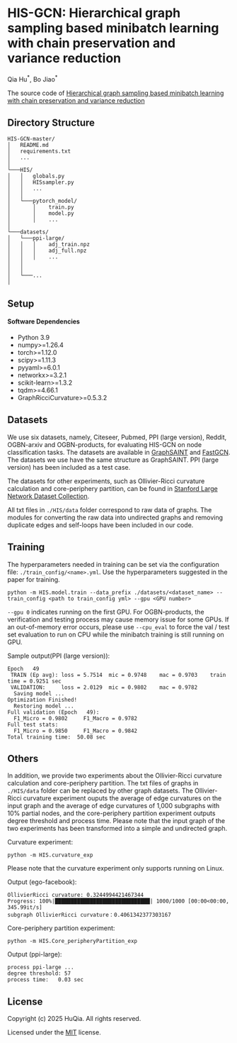 # HIS-GCN: Hierarchical graph sampling based minibatch learning with chain preservation and variance reduction

Qia Hu<sup>\*</sup>, Bo Jiao<sup>\*</sup>

The source code of [Hierarchical graph sampling based minibatch learning with chain preservation and variance reduction](https://doi.org/10.48550/arXiv.2503.00860)

## Directory Structure

```
HIS-GCN-master/
│   README.md
│   requirements.txt
│   ...
│
└───HIS/
│   │   globals.py
│   │   HISsampler.py
│   │   ...
│   │
│   └───pytorch_model/
│       │    train.py
│       │    model.py
│       │    ...
│
└───datasets/
│   └───ppi-large/
│   │   │    adj_train.npz
│   │   │    adj_full.npz
│   │   │    ...
│   │	
│   │
│   └───...
│
```

## Setup

#### Software Dependencies

- Python 3.9
- numpy>=1.26.4
- torch>=1.12.0
- scipy>=1.11.3
- pyyaml>=6.0.1
- networkx>=3.2.1
- scikit-learn>=1.3.2
- tqdm>=4.66.1
- GraphRicciCurvature>=0.5.3.2

## Datasets

We use six datasets, namely, Citeseer, Pubmed, PPI (large version), Reddit, OGBN-arxiv and OGBN-products, for evaluating HIS-GCN on node classification tasks. The datasets are available in [GraphSAINT](https://github.com/GraphSAINT/GraphSAINT) and [FastGCN](https://github.com/matenure/FastGCN). The datasets we use have the same structure as GraphSAINT.  PPI (large version) has been included as a test case.

The datasets for other experiments, such as Ollivier-Ricci curvature calculation and core-periphery partition, can be found in [Stanford Large Network Dataset Collection](https://snap.stanford.edu/data/).

All txt files in `./HIS/data` folder correspond to raw data of graphs. The modules for converting the raw data into undirected graphs and removing duplicate edges and self-loops have been included in our code.

## Training

The hyperparameters needed in training can be set via the configuration file: `./train_config/<name>.yml`. Use the hyperparameters suggested in the paper for training.


```
python -m HIS.model.train --data_prefix ./datasets/<dataset_name> --train_config <path to train_config yml> --gpu <GPU number>
```

 `--gpu 0` indicates running on the first GPU. For OGBN-products, the verification and testing process may cause memory issue for some GPUs. If an out-of-memory error occurs, please use `--cpu_eval` to force the val / test set evaluation to run on CPU while the minibatch training is still running on GPU.

Sample output(PPI (large version)):

```
Epoch   49
 TRAIN (Ep avg): loss = 5.7514  mic = 0.9748    mac = 0.9703    train time = 0.9251 sec
 VALIDATION:     loss = 2.0129  mic = 0.9802    mac = 0.9782
  Saving model ...
Optimization Finished!
  Restoring model ...
Full validation (Epoch   49):
  F1_Micro = 0.9802     F1_Macro = 0.9782
Full test stats:
  F1_Micro = 0.9850     F1_Macro = 0.9842
Total training time:  50.08 sec
```

## Others

In addition, we provide two experiments about the Ollivier-Ricci curvature calculation and core-periphery partition. The txt files of graphs in `./HIS/data` folder can be replaced by other graph datasets. The Ollivier-Ricci curvature experiment ouputs the average of edge curvatures on the input graph and the average of edge curvatures of 1,000 subgraphs with 10% partial nodes, and the core-periphery partition experiment outputs degree threshold and process time. Please note that the input graph of the two experiments has been transformed into a simple and undirected graph.

Curvature experiment:

```
python -m HIS.curvature_exp
```

Please note that the curvature experiment only supports running on Linux.

Output (ego-facebook):

```
OllivierRicci curvature: 0.3244994421467344
Progress: 100%|██████████████████████████████| 1000/1000 [00:00<00:00, 345.99it/s]
subgraph OllivierRicci curvature：0.4061342377303167
```

Core-periphery partition experiment:

```
python -m HIS.Core_peripheryPartition_exp
```

Output (ppi-large):

```
process ppi-large ...
degree threshold: 57
process time:   0.03 sec
```

## License

Copyright (c) 2025 HuQia. All rights reserved.

Licensed under the [MIT](https://github.com/HuQiaCHN/HIS-GNN/blob/master/LICENSE) license.
